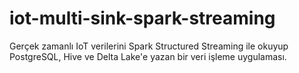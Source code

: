 # iot-multi-sink-spark-streaming
Gerçek zamanlı IoT verilerini Spark Structured Streaming ile okuyup PostgreSQL, Hive ve Delta Lake'e yazan bir veri işleme uygulaması.
